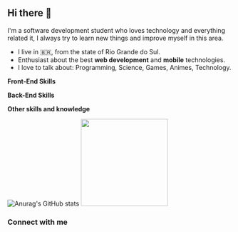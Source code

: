 ## Hi there 🖖

I'm a software development student who loves technology and everything related it, I always try to learn new things and improve myself in this area.

- I live in :brazil:, from the state of Rio Grande do Sul.
- Enthusiast about the best **web development** and **mobile** technologies.
- I love to talk about: Programming, Science, Games, Animes, Technology.




**Front-End Skills** <br>



**Back-End Skills** <br>





**Other skills and knowledge**<br>




![Anurag's GitHub stats](https://github-readme-stats.vercel.app/api?username=WiPC&show_icons=true&theme=highcontrast)
  <img height="195em" src="https://github-readme-stats.vercel.app/api/top-langs/?username=WiPC&layout=compact&langs_count=7&theme=dark"/>


### Connect with me ###







<!--
**BaronSatoshi/BaronSatoshi** is a ✨ _special_ ✨ repository because its `README.md` (this file) appears on your GitHub profile.

Here are some ideas to get you started:

- 🔭 I’m currently working on ...
- 🌱 I’m currently learning ...
- 👯 I’m looking to collaborate on ...
- 🤔 I’m looking for help with ...
- 💬 Ask me about ...
- 📫 How to reach me: ...
- 😄 Pronouns: ...
- ⚡ Fun fact: ...
-->
